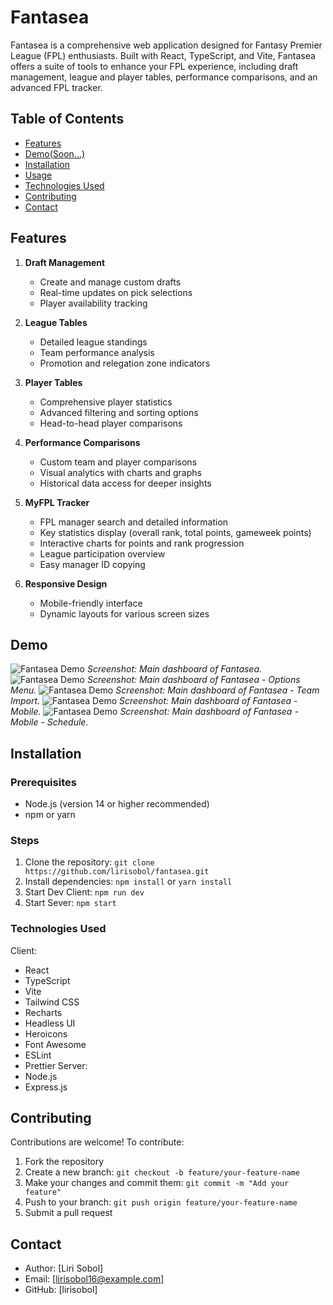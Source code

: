 # Fantasea

Fantasea is a comprehensive web application designed for Fantasy Premier League (FPL) enthusiasts. Built with React, TypeScript, and Vite, Fantasea offers a suite of tools to enhance your FPL experience, including draft management, league and player tables, performance comparisons, and an advanced FPL tracker.

## Table of Contents
- [Features](#features)
- [Demo(Soon...)](#demo)
- [Installation](#installation)
- [Usage](#usage)
- [Technologies Used](#technologies-used)
- [Contributing](#contributing)
- [Contact](#contact)

## Features

1. **Draft Management**
   - Create and manage custom drafts
   - Real-time updates on pick selections
   - Player availability tracking

2. **League Tables**
   - Detailed league standings
   - Team performance analysis
   - Promotion and relegation zone indicators

3. **Player Tables**
   - Comprehensive player statistics
   - Advanced filtering and sorting options
   - Head-to-head player comparisons

4. **Performance Comparisons**
   - Custom team and player comparisons
   - Visual analytics with charts and graphs
   - Historical data access for deeper insights

5. **MyFPL Tracker**
   - FPL manager search and detailed information
   - Key statistics display (overall rank, total points, gameweek points)
   - Interactive charts for points and rank progression
   - League participation overview
   - Easy manager ID copying

6. **Responsive Design**
   - Mobile-friendly interface
   - Dynamic layouts for various screen sizes

## Demo

![Fantasea Demo](https://i.imgur.com/RCGZwn5.png)
_Screenshot: Main dashboard of Fantasea._
![Fantasea Demo](https://i.imgur.com/3gF3wIu.png)
_Screenshot: Main dashboard of Fantasea - Options Menu._
![Fantasea Demo](https://i.imgur.com/jrRqW8l.png)
_Screenshot: Main dashboard of Fantasea - Team Import._
![Fantasea Demo](https://i.imgur.com/lrjm7hF.png)
_Screenshot: Main dashboard of Fantasea - Mobile._
![Fantasea Demo](https://i.imgur.com/JyyGeR0.png)
_Screenshot: Main dashboard of Fantasea - Mobile - Schedule._



## Installation

### Prerequisites
- Node.js (version 14 or higher recommended)
- npm or yarn

### Steps

1. Clone the repository:
   `git clone https://github.com/lirisobol/fantasea.git`
2. Install dependencies:
   `npm install`
   or
   `yarn install`
3. Start Dev Client:
   `npm run dev`
4. Start Sever:
   `npm start`

### Technologies Used
Client:
  - React
  - TypeScript
  - Vite
  - Tailwind CSS
  - Recharts
  - Headless UI
  - Heroicons
  - Font Awesome
  - ESLint
  - Prettier
Server:
  - Node.js
  - Express.js
## Contributing

Contributions are welcome! To contribute:

1. Fork the repository
2. Create a new branch: `git checkout -b feature/your-feature-name`
3. Make your changes and commit them: `git commit -m "Add your feature"`
4. Push to your branch: `git push origin feature/your-feature-name`
5. Submit a pull request


## Contact

- Author: [Liri Sobol]
- Email: [lirisobol16@example.com]
- GitHub: [lirisobol]
